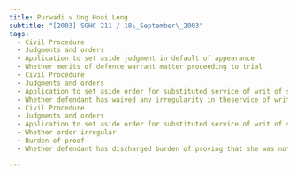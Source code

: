 ```yaml
---
title: Purwadi v Ung Hooi Leng 
subtitle: "[2003] SGHC 211 / 18\_September\_2003"
tags:
  - Civil Procedure
  - Judgments and orders
  - Application to set aside judgment in default of appearance
  - Whether merits of defence warrant matter proceeding to trial
  - Civil Procedure
  - Judgments and orders
  - Application to set aside order for substituted service of writ of summons
  - Whether defendant has waived any irregularity in theservice of writ by seeking leave to file her defence or enter appearance
  - Civil Procedure
  - Judgments and orders
  - Application to set aside order for substituted service of writ of summons
  - Whether order irregular
  - Burden of proof
  - Whether defendant has discharged burden of proving that she was not within jurisdiction at the material time

---
```


